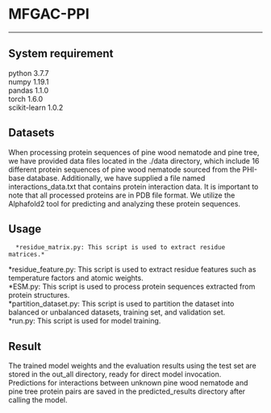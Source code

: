 # MFGAC-PPI
****
## System requirement
  python 3.7.7  
  numpy 1.19.1  
  pandas 1.1.0  
  torch 1.6.0  
  scikit-learn 1.0.2  
## Datasets
When processing protein sequences of pine wood nematode and pine tree, we have provided data files located in the ./data directory, which include 16 different protein sequences of pine wood nematode sourced from the PHI-base database. Additionally, we have supplied a file named interactions_data.txt that contains protein interaction data. It is important to note that all processed proteins are in PDB file format. We utilize the Alphafold2 tool for predicting and analyzing these protein sequences.
## Usage
      *residue_matrix.py: This script is used to extract residue matrices.*  
  *residue_feature.py: This script is used to extract residue features such as temperature factors and atomic weights.  
  *ESM.py: This script is used to process protein sequences extracted from protein structures.  
  *partition_dataset.py: This script is used to partition the dataset into balanced or unbalanced datasets, training set, and validation set.  
  *run.py: This script is used for model training.  
## Result
The trained model weights and the evaluation results using the test set are stored in the out_all directory, ready for direct model invocation.  
Predictions for interactions between unknown pine wood nematode and pine tree protein pairs are saved in the predicted_results directory after calling the model.
